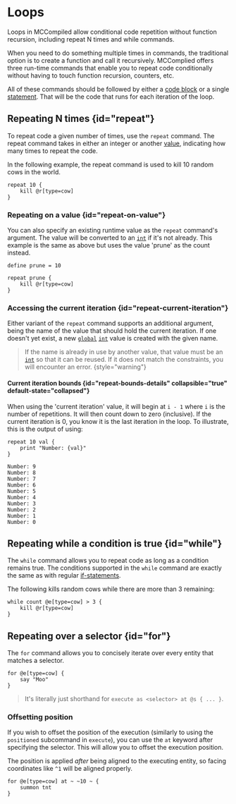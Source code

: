# Loops

<primary-label ref="runtime"/>

<link-summary>
Loops in MCCompiled allow conditional code repetition without function recursion, including repeat N times and while commands.
</link-summary>

When you need to do something multiple times in commands, the traditional option is to create a function and call it
recursively.  MCComplied offers three run-time commands that enable you to repeat code conditionally without having to
touch function recursion, counters, etc.

All of these commands should be followed by either a [code block](Syntax.md#blocks) or a single [statement](Syntax.md#statements).
That will be the code that runs for each iteration of the loop.

## Repeating N times {id="repeat"}
To repeat code a given number of times, use the `repeat` command. The repeat command takes in either an integer or
another [value](Values.md), indicating how many times to repeat the code.

In the following example, the repeat command is used to kill 10 random cows in the world.
```%lang%
repeat 10 {
    kill @r[type=cow]
}
```

### Repeating on a value {id="repeat-on-value"}
You can also specify an existing runtime value as the `repeat` command's argument. The value will be converted to an
[`int`](Types.md#int) if it's not already. This example is the same as above but uses the value 'prune' as the count instead.
```%lang%
define prune = 10

repeat prune {
    kill @r[type=cow]
}
```

### Accessing the current iteration {id="repeat-current-iteration"}
Either variant of the `repeat` command supports an additional argument, being the name of the value that should hold
the current iteration. If one doesn't yet exist, a new [`global`](Attributes.md#global_examples) [`int`](Types.md#int) value is created
with the given name.

> If the name is already in use by another value, that value must be an [`int`](Types.md#int) so that it can be reused. If it does not
> match the constraints, you will encounter an error.
> {style="warning"}

#### Current iteration bounds {id="repeat-bounds-details" collapsible="true" default-state="collapsed"}
When using the 'current iteration' value, it will begin at `i - 1` where `i` is the number of repetitions. It will then
count down to zero (inclusive). If the current iteration is 0, you know it is the last iteration in the loop. To illustrate,
this is the output of using:
```%lang%
repeat 10 val {
    print "Number: {val}"
}
```
```
Number: 9
Number: 8
Number: 7
Number: 6
Number: 5
Number: 4
Number: 3
Number: 2
Number: 1
Number: 0
```

## Repeating while a condition is true {id="while"}
The `while` command allows you to repeat code as long as a condition remains true. The conditions supported in the `while`
command are exactly the same as with regular [if-statements](Comparison.md).

The following kills random cows while there are more than 3 remaining:
```%lang%
while count @e[type=cow] > 3 {
    kill @r[type=cow]
}
```

## Repeating over a selector {id="for"}
The `for` command allows you to concisely iterate over every entity that matches a selector.

```%lang%
for @e[type=cow] {
    say "Moo"
}
```

> It's literally just shorthand for `execute as <selector> at @s { ... }`.

### Offsetting position
If you wish to offset the position of the execution (similarly to using the `positioned` subcommand in `execute`), you
can use the `at` keyword after specifying the selector. This will allow you to offset the execution position.

The position is applied _after_ being aligned to the executing entity, so facing coordinates like `^1` will be aligned properly.

```%lang%
for @e[type=cow] at ~ ~10 ~ {
    summon tnt
}
```